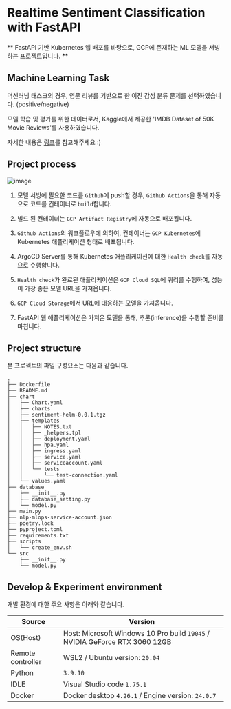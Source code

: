 # Realtime Sentiment Classification with FastAPI

** FastAPI 기반 Kubernetes 앱 배포를 바탕으로, GCP에 존재하는 ML 모델을 서빙하는 프로젝트입니다. **


## Machine Learning Task

머신러닝 태스크의 경우, 영문 리뷰를 기반으로 한 이진 감성 분류 문제를 선택하였습니다. (positive/negative)

모델 학습 및 평가를 위한 데이터로서, Kaggle에서 제공한 'IMDB Dataset of 50K Movie Reviews'를 사용하였습니다.

자세한 내용은 [링크](https://www.kaggle.com/datasets/lakshmi25npathi/imdb-dataset-of-50k-movie-reviews)를 참고해주세요 :)


## Project process

![image](https://user-images.githubusercontent.com/48744746/267556159-82927a2e-dc33-4598-9ab4-181bd883040c.png)

1. 모델 서빙에 필요한 코드를 `Github`에 push할 경우, `Github Actions`을 통해 자동으로 코드를 컨테이너로 `build`합니다.

2. 빌드 된 컨테이너는 `GCP Artifact Registry`에 자동으로 배포됩니다.

3. `Github Actions`의 워크플로우에 의하여, 컨테이너는 `GCP Kubernetes`에 Kubernetes 애플리케이션 형태로 배포됩니다.

4. ArgoCD Server를 통해 Kubernetes 애플리케이션에 대한 `Health check`를 자동으로 수행합니다.

5. `Health check`가 완료된 애플리케이션은 `GCP Cloud SQL`에 쿼리를 수행하여, 성능이 가장 좋은 모델 URL을 가져옵니다.

6. `GCP Cloud Storage`에서 URL에 대응하는 모델을 가져옵니다.

7. FastAPI 웹 애플리케이션은 가져온 모델을 통해, 추론(inference)을 수행할 준비를 마칩니다.


## Project structure

본 프로젝트의 파일 구성요소는 다음과 같습니다.

```
.
├── Dockerfile
├── README.md
├── chart
│   ├── Chart.yaml
│   ├── charts
│   ├── sentiment-helm-0.0.1.tgz
│   ├── templates
│   │   ├── NOTES.txt
│   │   ├── _helpers.tpl
│   │   ├── deployment.yaml
│   │   ├── hpa.yaml
│   │   ├── ingress.yaml
│   │   ├── service.yaml
│   │   ├── serviceaccount.yaml
│   │   └── tests
│   │       └── test-connection.yaml
│   └── values.yaml
├── database
│   ├── __init__.py
│   ├── database_setting.py
│   └── model.py
├── main.py
├── nlp-mlops-service-account.json
├── poetry.lock
├── pyproject.toml
├── requirements.txt
├── scripts
│   └── create_env.sh
└── src
    ├── __init__.py
    └── model.py
```

## Develop & Experiment environment

개발 환경에 대한 주요 사항은 아래와 같습니다.

| Source                  | Version                                                                               |
| ----------------------- | ------------------------------------------------------------------------------------- |
| OS(Host)                | Host: Microsoft Windows 10 Pro build `19045` / NVIDIA GeForce RTX 3060 12GB           |
| Remote controller       | WSL2 / Ubuntu version: `20.04`                                                        |
| Python                  | `3.9.10`                                                                              |
| IDLE                    | Visual Studio code `1.75.1`                                                           |
| Docker                  | Docker desktop `4.26.1` / Engine version: `24.0.7`                                    |



